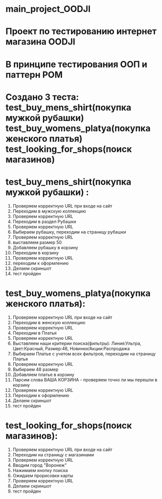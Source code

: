 # main_project_OODJI
# Проект по тестированию интернет магазина OODJI
# В принципе тестирования ООП и паттерн POM
# Создано 3 теста:  test_buy_mens_shirt(покупка мужкой рубашки) test_buy_womens_platya(покупка женского платья) test_looking_for_shops(поиск магазинов)
# test_buy_mens_shirt(покупка мужкой рубашки) :
1) Проверяем корректную URL при входе на сайт
2) Переходим в мужскую коллекцию
3) Проверяем корректную URL
4) Переходим в раздел Рубашки
5) Проверяем корректную URL
6) Выбираем рубашку, переходим на страницу рубашки
7) Проверяем корректную URL
8) выставляем размер 50
9) Добавляем рубашку в корзину
10) Переходим в корзину
11) Проверяем корректную URL
12) переходим к оформлению
13) Делаем скриншот
14) тест пройден
# test_buy_womens_platya(покупка женского платья):
1) Проверяем корректную URL при входе на сайт
2) Переходим в женскую коллекцию
3) Проверяем корректную URL
4) Переходим в Платья
5) Проверяем корректную URL
6) Выставляем наши критерии поиска(фильтры): Линия:Ультра, Цвет:Красный, Размер:48, Новинки/Акции:Распродажа
7) Выбираем Платье с учетом всех фильтров, переходим на страницу Платья
8) Проверяем корректную URL
9) Выбираем 48 размер
10) Добавляем платье в корзину
11) Парсим слова ВАША КОРЗИНА - проверяем точно ли мы перешли в корзину
12) Проверяем корректную URL
13) Переходим к оформлению
14) Делаем скриншот
15) тест пройден
# test_looking_for_shops(поиск магазинов):
1) Проверяем корректную URL при входе на сайт
2) Переходим на страницу с магазинами
3) Проверяем корректную URL
4) Вводим город "Воронеж"
5) Нажимаем кнопку поиска
6) Ожидаем прорисовки карты
7) Проверяем корректную URL
8) Делаем скриншот
9) тест пройден
